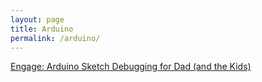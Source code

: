 ```yaml
---
layout: page
title: Arduino
permalink: /arduino/
---
```

[Engage: Arduino Sketch Debugging for Dad (and the Kids)](/arduino-sketch-debugging-for-dad-and-kids/)

